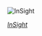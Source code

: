
![InSight](https://upload.wikimedia.org/wikipedia/commons/thumb/3/3d/PIA19664-MarsInSightLander-Assembly-20150430.jpg/900px-PIA19664-MarsInSightLander-Assembly-20150430.jpg)

*[InSight](https://wikipedia.org/wiki/File:PIA19664-MarsInSightLander-Assembly-20150430.jpg)*
